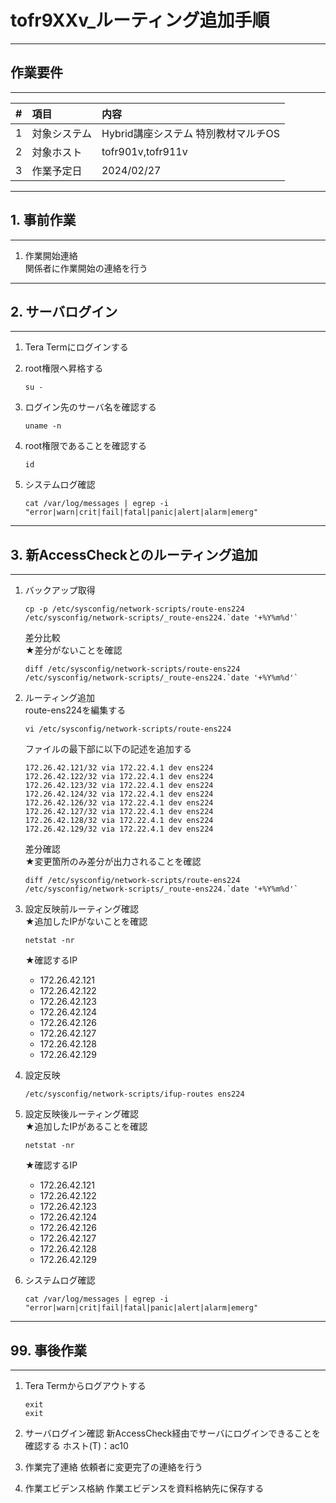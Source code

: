# tofr9XXv_ルーティング追加手順

-----------------------------------------------------------------------------------
## 作業要件
-----------------------------------------------------------------------------------
|#|項目|内容|
|:--|:--|:--|
|1|対象システム|Hybrid講座システム 特別教材マルチOS|
|2|対象ホスト|tofr901v,tofr911v|
|3|作業予定日|2024/02/27|

-----------------------------------------------------------------------------------
## 1. 事前作業
-----------------------------------------------------------------------------------
1. 作業開始連絡  
    関係者に作業開始の連絡を行う

-----------------------------------------------------------------------------------
## 2. サーバログイン
-----------------------------------------------------------------------------------
1. Tera Termにログインする

2. root権限へ昇格する
    ```
    su -
    ```

3. ログイン先のサーバ名を確認する
   ```
   uname -n
   ```

4. root権限であることを確認する
   ```
   id
   ```

5. システムログ確認
   ```
   cat /var/log/messages | egrep -i "error|warn|crit|fail|fatal|panic|alert|alarm|emerg"
   ```

-----------------------------------------------------------------------------------
## 3. 新AccessCheckとのルーティング追加
-----------------------------------------------------------------------------------
1. バックアップ取得<br>
   ```
   cp -p /etc/sysconfig/network-scripts/route-ens224 /etc/sysconfig/network-scripts/_route-ens224.`date '+%Y%m%d'`
   ```
   差分比較<br>
   ★差分がないことを確認
   ```
   diff /etc/sysconfig/network-scripts/route-ens224 /etc/sysconfig/network-scripts/_route-ens224.`date '+%Y%m%d'`
   ```

2. ルーティング追加<br>
   route-ens224を編集する
   ```
   vi /etc/sysconfig/network-scripts/route-ens224
   ```
   ファイルの最下部に以下の記述を追加する<br>
   ```
   172.26.42.121/32 via 172.22.4.1 dev ens224
   172.26.42.122/32 via 172.22.4.1 dev ens224
   172.26.42.123/32 via 172.22.4.1 dev ens224
   172.26.42.124/32 via 172.22.4.1 dev ens224
   172.26.42.126/32 via 172.22.4.1 dev ens224
   172.26.42.127/32 via 172.22.4.1 dev ens224
   172.26.42.128/32 via 172.22.4.1 dev ens224
   172.26.42.129/32 via 172.22.4.1 dev ens224
   ```

   差分確認<br>
   ★変更箇所のみ差分が出力されることを確認
   ```
   diff /etc/sysconfig/network-scripts/route-ens224 /etc/sysconfig/network-scripts/_route-ens224.`date '+%Y%m%d'`
   ```

3. 設定反映前ルーティング確認<br>
   ★追加したIPがないことを確認
   ```
   netstat -nr
   ```
   ★確認するIP
   - 172.26.42.121
   - 172.26.42.122
   - 172.26.42.123
   - 172.26.42.124
   - 172.26.42.126
   - 172.26.42.127
   - 172.26.42.128
   - 172.26.42.129

4. 設定反映
   ```
   /etc/sysconfig/network-scripts/ifup-routes ens224
   ```

5. 設定反映後ルーティング確認<br>
   ★追加したIPがあることを確認
   ```
   netstat -nr
   ```
   ★確認するIP
   - 172.26.42.121
   - 172.26.42.122
   - 172.26.42.123
   - 172.26.42.124
   - 172.26.42.126
   - 172.26.42.127
   - 172.26.42.128
   - 172.26.42.129

6. システムログ確認
   ```
   cat /var/log/messages | egrep -i "error|warn|crit|fail|fatal|panic|alert|alarm|emerg"
   ```

-----------------------------------------------------------------------------------
## 99. 事後作業
-----------------------------------------------------------------------------------
1. Tera Termからログアウトする
   ```
   exit
   exit
   ```

2. サーバログイン確認
   新AccessCheck経由でサーバにログインできることを確認する
   ホスト(T)：ac10

3. 作業完了連絡
   依頼者に変更完了の連絡を行う

4. 作業エビデンス格納
   作業エビデンスを資料格納先に保存する
